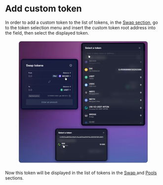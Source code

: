 # Add custom token

In order to add a custom token to the list of tokens, in the [Swap section](../../swap/), go to the token selection menu and insert the custom token root address into the field, then select the displayed token.

<figure><img src="../../../.gitbook/assets/image (308).png" alt=""><figcaption></figcaption></figure>

Now this token will be displayed in the list of tokens in the [Swap ](../../swap/)and [Pools ](../../pools/)sections.

